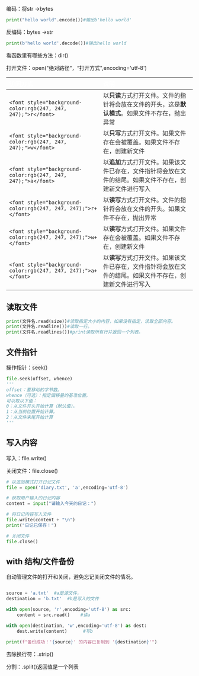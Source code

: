 编码：将str ->bytes

```python
print("hello world".encode())#输出b'hello world'
```

反编码：bytes ->str

```python
print(b'hello world'.decode())#输出hello world
```

看函数里有哪些方法：dir()

打开文件：open("绝对路径“，“打开方式",encoding='utf-8')

| **<font style="color:white;">访问方式</font>** | **<font style="color:white;">说明</font>** |
| :--- | :--- |
| `<font style="background-color:rgb(247, 247, 247);">r</font>` | <font style="color:rgb(51, 51, 51);">以</font>**<font style="color:rgb(51, 51, 51);">只读</font>**<font style="color:rgb(51, 51, 51);">方式打开文件。文件的指针将会放在文件的开头，这是</font>**<font style="color:rgb(51, 51, 51);">默认模式</font>**<font style="color:rgb(51, 51, 51);">。如果文件不存在，抛出异常</font> |
| `<font style="background-color:rgb(247, 247, 247);">w</font>` | <font style="color:rgb(51, 51, 51);">以</font>**<font style="color:rgb(51, 51, 51);">只写</font>**<font style="color:rgb(51, 51, 51);">方式打开文件。如果文件存在会被覆盖。如果文件不存在，创建新文件</font> |
| `<font style="background-color:rgb(247, 247, 247);">a</font>` | <font style="color:rgb(51, 51, 51);">以</font>**<font style="color:rgb(51, 51, 51);">追加</font>**<font style="color:rgb(51, 51, 51);">方式打开文件。如果该文件已存在，文件指针将会放在文件的结尾。如果文件不存在，创建新文件进行写入</font> |
| `<font style="background-color:rgb(247, 247, 247);">r+</font>` | <font style="color:rgb(51, 51, 51);">以</font>**<font style="color:rgb(51, 51, 51);">读写</font>**<font style="color:rgb(51, 51, 51);">方式打开文件。文件的指针将会放在文件的开头。如果文件不存在，抛出异常</font> |
| `<font style="background-color:rgb(247, 247, 247);">w+</font>` | <font style="color:rgb(51, 51, 51);">以</font>**<font style="color:rgb(51, 51, 51);">读写</font>**<font style="color:rgb(51, 51, 51);">方式打开文件。如果文件存在会被覆盖。如果文件不存在，创建新文件</font> |
| `<font style="background-color:rgb(247, 247, 247);">a+</font>` | <font style="color:rgb(51, 51, 51);">以</font>**<font style="color:rgb(51, 51, 51);">读写</font>**<font style="color:rgb(51, 51, 51);">方式打开文件。如果该文件已存在，文件指针将会放在文件的结尾。如果文件不存在，创建新文件进行写入</font> |


## 读取文件
```python
print(文件名.read(size))#读取指定大小的内容，如果没有指定，读取全部内容。
print(文件名.readline())#读取一行。
print(文件名.readlines())#print读取所有行并返回一个列表。
```

## 文件指针
操作指针：<font style="color:rgb(51, 51, 51);background-color:rgb(247, 247, 247);">seek()</font>

```python
file.seek(offset, whence)
'''
offset：要移动的字节数。
whence（可选）：指定偏移量的基准位置。
可以取以下值：
0：从文件开头开始计算（默认值）。
1：从当前位置开始计算。
2：从文件末尾开始计算
'''


```

## 写入内容
写入：file.write()

关闭文件：file.close()

```python
# 以追加模式打开日记文件
file = open('diary.txt', 'a',encoding='utf-8')

# 获取用户输入的日记内容
content = input("请输入今天的日记：")

# 将日记内容写入文件
file.write(content + "\n")
print("日记已保存！")

# 关闭文件
file.close()
```

## with 结构/文件备份
自动管理文件的打开和关闭，避免忘记关闭文件的情况。

```python

source = 'a.txt'  #a是源文件，
destination = 'b.txt'  #b是写入的文件

with open(source, 'r',encoding='utf-8') as src:
    content = src.read()    #读a

with open(destination, 'w',encoding='utf-8') as dest:
    dest.write(content)      #写b

print(f"备份成功！'{source}' 的内容已复制到 '{destination}'")
```

去除换行符：.strip()

分割：.split()返回值是一个列表


